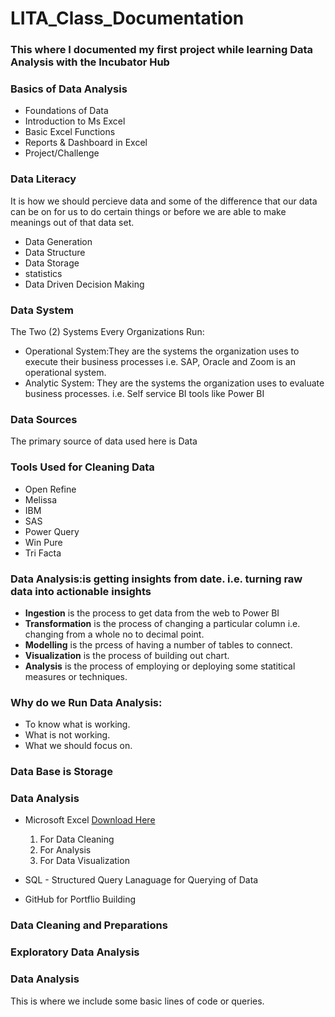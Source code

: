 # LITA_Class_Documentation

### This where I documented my first project while learning Data Analysis with the Incubator Hub

### Basics of Data Analysis 
- Foundations of Data
- Introduction to Ms Excel
- Basic Excel Functions
- Reports & Dashboard in Excel
- Project/Challenge

### Data Literacy 
It is how we should percieve data and some of the difference that our data can be on for us to do certain things
or before we are able to make meanings out of that data set.
- Data Generation
- Data Structure
- Data Storage
- statistics   
- Data Driven Decision Making
  
### Data System
The Two (2) Systems Every Organizations Run:
- Operational System:They are the systems the organization uses to execute their business processes
  i.e. SAP, Oracle and Zoom is an operational system. 
- Analytic System: They are the systems the organization uses to evaluate business processes.
 i.e. Self service BI tools like Power BI

### Data Sources
The primary source of data used here is Data 

### Tools Used for Cleaning Data
- Open Refine
- Melissa
- IBM
- SAS
- Power Query
- Win Pure
- Tri Facta

### Data Analysis:is getting insights from date. i.e. turning raw data into actionable insights
- **Ingestion** is the process to get data from the web to Power BI
- **Transformation** is the process of changing a particular column i.e. changing from a whole no to decimal point.
- **Modelling** is the prcess of having a number of tables to connect.
- **Visualization** is the process of building out chart.
- **Analysis** is the process of employing or deploying some statitical measures or techniques.
 
### Why do we Run Data Analysis:
- To know what is working.
- What is not working.
- What we should focus on.

### Data Base is Storage

### Data Analysis 


  
- Microsoft Excel [Download Here](https://www.microsft.com) 
    1. For Data Cleaning
    2. For Analysis
    3. For Data Visualization
       
- SQL - Structured Query Lanaguage for Querying of Data
- GitHub for Portflio Building 

### Data Cleaning and Preparations

### Exploratory Data Analysis 

### Data Analysis
This is where we include some basic lines of code or queries.

